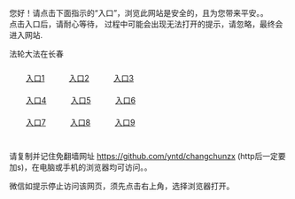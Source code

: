 您好！请点击下面指示的“入口”，浏览此网站是安全的，且为您带来平安。。 <br/>
点击入口后，请耐心等待， 过程中可能会出现无法打开的提示，请忽略，最终会进入网站. </br>

法轮大法在长春<br/>
<div style="padding:10px"><a style="margin:20px" target="_blank" href="https://deysdtxy8bfq2.cloudfront.net/2Qpsp?oldpg" id="ccLink1" rel="nofollow">入口1</a> <a target="_blank" style="margin:20px" href="https://d2zx2dquf9w8r.cloudfront.net/2Qpsp?siwmcm" id="ccLink2" rel="nofollow">入口2</a> <a style="margin:20px" target="_blank" href="https://d34xpvfz4xe06e.cloudfront.net/2Qpsp?aiujyelm" id="ccLink3" rel="nofollow">入口3</a></div>

<div style="padding:10px" ><a style="margin:20px" target="_blank" href="https://deysdtxy8bfq2.cloudfront.net/2Qpsp?oldpg" id="ccLink4" rel="nofollow">入口4</a> <a style="margin:20px" href="https://d2zx2dquf9w8r.cloudfront.net/2Qpsp?siwmcm" target="_blank" id="ccLink5" rel="nofollow">入口5</a> <a style="margin:20px" href="https://d34xpvfz4xe06e.cloudfront.net/2Qpsp?aiujyelm" target="_blank" id="ccLink6" rel="nofollow">入口6</a></div>

<div style="padding:10px"><a style="margin:20px" target="_blank" href="https://deysdtxy8bfq2.cloudfront.net/2Qpsp?oldpg" id="ccLink7" rel="nofollow">入口7</a> <a style="margin:20px" href="https://d2zx2dquf9w8r.cloudfront.net/2Qpsp?siwmcm" target="_blank" id="ccLink8" rel="nofollow">入口8</a> <a style="margin:20px" target="_blank" href="https://d34xpvfz4xe06e.cloudfront.net/2Qpsp?aiujyelm" id="ccLink9" rel="nofollow">入口9</a></div>

<br/>



请复制并记住免翻墙网址 https://github.com/yntd/changchunzx (http后一定要加s)，在电脑或手机的浏览器均可访问。。<br/>

微信如提示停止访问该网页，须先点击右上角，选择浏览器打开。
